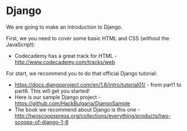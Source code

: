 # Django

We are going to make an introduction to Django.

First, we you need to cover some basic HTML and CSS (without the JavaScript):

* Codecademy has a great track for HTML - http://www.codecademy.com/tracks/web


For start, we recommend you to do that official Django tutorial:

* https://docs.djangoproject.com/en/1.8/intro/tutorial01/ - from part1 to part6. This will get you started!
* Here is our sample Django project - https://github.com/HackBulgaria/DjangoSample
* The book we recommend about Django is this one - http://twoscoopspress.org/collections/everything/products/two-scoops-of-django-1-8
